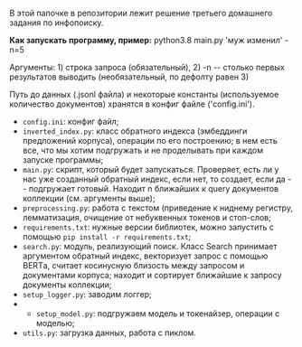 В этой папочке в репозитории лежит решение третьего домашнего задания по инфопоиску. <br>
 
 **Как запускать программу, пример:** python3.8 main.py 'муж изменил' -n=5
 
 
Аргументы: 1) строка запроса (обязательный), 2) -n -- столько первых результатов выводить (необязательный, по дефолту равен 3)


Путь до данных (.jsonl файла) и некоторые константы (используемое количество документов) хранятся в конфиг файле ('config.ini').<br>


* `config.ini`: конфиг файл;
* `inverted_index.py`:  класс обратного индекса (эмбеддинги предложений корпуса), операции по его построению; в нем есть все, что мы хотим подгружать и не проделывать при каждом запуске программы;
* `main.py`: скрипт, который будет запускаться. Проверяет, есть ли у нас уже созданный обратный индекс, если нет, то создает, если да -- подгружает готовый. Находит n ближайших к query документов коллекции (см. аргументы выше);
* `preprocessing.py`: работа с текстом (приведение к ниднему регистру, лемматизация, очищение от небуквенных токенов и стоп-слов;
* `requirements.txt`: нужные версии библиотек, можно запустить с помощью `pip install -r requirements.txt`;
* `search.py`: модуль, реализующий поиск. Класс Search принимает аргументом обратный индекс, векторизует запрос с помощью BERTа, считает косинусную близость между запросом и документами корпуса; находит и сортирует ближайшие к запросу документы коллекции;
* `setup_logger.py`: заводим логгер;
* * `setup_model.py`: подгружаем модель и токенайзер, операции с моделью;
* `utils.py`: загрузка данных, работа с пиклом.

